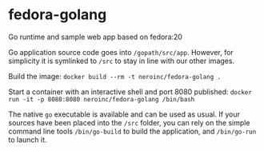 fedora-golang
=============
Go runtime and sample web app based on fedora:20

Go application source code goes into `/gopath/src/app`. 
However, for simplicity it is symlinked to `/src` to stay in line with our other images.

Build the image:
`docker build --rm -t neroinc/fedora-golang .`

Start a container with an interactive shell and port 8080 published:
`docker run -it -p 8080:8080 neroinc/fedora-golang /bin/bash`

The native `go` executable is available and can be used as usual. If your sources have been placed into the `/src` folder,
you can rely on the simple command line tools `/bin/go-build` to build the application, and `/bin/go-run` to launch it.
